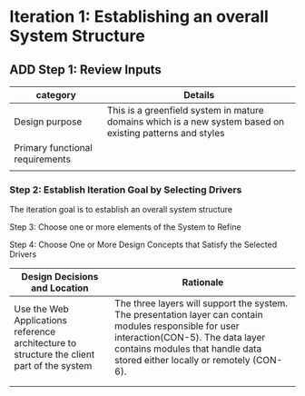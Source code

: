 # Iteration 1: Establishing an overall System Structure

## ADD Step 1: Review Inputs



| category                        | Details                                                      |
| ------------------------------- | ------------------------------------------------------------ |
| Design purpose                  | This is a greenfield system in mature domains which is a new system based on existing patterns and styles |
| Primary functional requirements |                                                              |
|                                 |                                                              |



### Step 2: Establish Iteration Goal by Selecting Drivers

The iteration goal is to establish an overall system structure

Step 3: Choose one or more elements of the System to Refine

Step 4: Choose One or More Design Concepts that Satisfy the Selected Drivers

| Design Decisions and Location                                | Rationale                                                    |
| ------------------------------------------------------------ | ------------------------------------------------------------ |
| Use the Web Applications reference architecture to structure the client part of the system | The three layers will support the system. The presentation layer can contain modules responsible for user interaction(CON-5). The data layer contains modules that handle data stored either locally or remotely (CON-6). |
|                                                              |                                                              |
|                                                              |                                                              |



